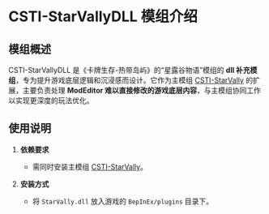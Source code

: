 # CSTI-StarVallyDLL 模组介绍

## 模组概述
CSTI-StarVallyDLL 是《卡牌生存-热带岛屿》的“星露谷物语”模组的 **dll 补充模组**，专为提升游戏底层逻辑和沉浸感而设计。它作为主模组 [CSTI-StarVally](https://github.com/CNLV/CSTI-StarVally/tree/master) 的扩展，主要负责处理 **ModEditor 难以直接修改的游戏底层内容**，与主模组协同工作以实现更深度的玩法优化。

## 使用说明
1. **依赖要求**  
   - 需同时安装主模组 [CSTI-StarVally](https://github.com/CNLV/CSTI-StarVally/tree/master)。

2. **安装方式**  
   - 将 `StarVally.dll` 放入游戏的 `BepInEx/plugins` 目录下。